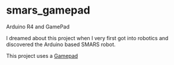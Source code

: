 # smars_gamepad
Arduino R4 and GamePad

I dreamed about this project when I very first got into robotics and discovered the Arduino based SMARS robot.

This project uses a [Gamepad](https://www.kevsrobots.com/blog/gamepad2.html) 
